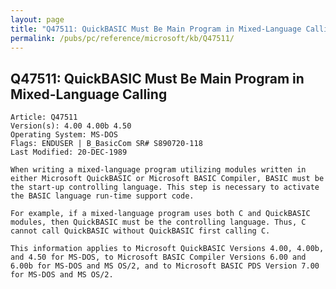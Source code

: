 ```yaml
---
layout: page
title: "Q47511: QuickBASIC Must Be Main Program in Mixed-Language Calling"
permalink: /pubs/pc/reference/microsoft/kb/Q47511/
---
```


## Q47511: QuickBASIC Must Be Main Program in Mixed-Language Calling

	Article: Q47511
	Version(s): 4.00 4.00b 4.50
	Operating System: MS-DOS
	Flags: ENDUSER | B_BasicCom SR# S890720-118
	Last Modified: 20-DEC-1989
	
	When writing a mixed-language program utilizing modules written in
	either Microsoft QuickBASIC or Microsoft BASIC Compiler, BASIC must be
	the start-up controlling language. This step is necessary to activate
	the BASIC language run-time support code.
	
	For example, if a mixed-language program uses both C and QuickBASIC
	modules, then QuickBASIC must be the controlling language. Thus, C
	cannot call QuickBASIC without QuickBASIC first calling C.
	
	This information applies to Microsoft QuickBASIC Versions 4.00, 4.00b,
	and 4.50 for MS-DOS, to Microsoft BASIC Compiler Versions 6.00 and
	6.00b for MS-DOS and MS OS/2, and to Microsoft BASIC PDS Version 7.00
	for MS-DOS and MS OS/2.
